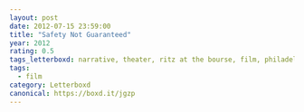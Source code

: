 ```yaml
---
layout: post 
date: 2012-07-15 23:59:00
title: "Safety Not Guaranteed"
year: 2012
rating: 0.5
tags_letterboxd: narrative, theater, ritz at the bourse, film, philadelphia, Leah
tags:
  - film
category: Letterboxd
canonical: https://boxd.it/jgzp
---
```


